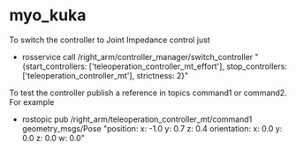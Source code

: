 # myo_kuka


To switch the controller to Joint Impedance control just 
  - rosservice call /right_arm/controller_manager/switch_controller "{start_controllers: ['teleoperation_controller_mt_effort'], stop_controllers: ['teleoperation_controller_mt'], strictness: 2}"

To test the controller publish a reference in topics command1 or command2. For example

  - rostopic pub /right_arm/teleoperation_controller_mt/command1 geometry_msgs/Pose "position:
  x: -1.0
  y: 0.7
  z: 0.4
orientation:
  x: 0.0
  y: 0.0
  z: 0.0
  w: 0.0" 

